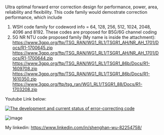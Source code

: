 
#
Ultra optimal forward error correction design for performance, power, area, reliability and flexibility. This code family would demostrate correction performance,
which include
1. WSH code family for codeword info = 64, 128, 256, 512, 1024, 2048, 4096 and 8192. These codes are proposed for B5G/6G channel coding   
2. 5G NR NTU code proposed family (My name is inside the attachment):
   https://www.3gpp.org/ftp/TSG_RAN/WG1_RL1/TSGR1_AH/NR_AH_1701/Docs/R1-1700645.zip
   https://www.3gpp.org/ftp/TSG_RAN/WG1_RL1/TSGR1_AH/NR_AH_1701/Docs/R1-1700644.zip
   https://www.3gpp.org/ftp/TSG_RAN/WG1_RL1/TSGR1_86b/Docs/R1-1609708.zip
   https://www.3gpp.org/ftp/TSG_RAN/WG1_RL1/TSGR1_86b/Docs/R1-1610350.zip
   https://www.3gpp.org/ftp/tsg_ran/WG1_RL1/TSGR1_88/Docs/R1-1703208.zip

Youtube Link below:

[![The development and current status of error-correcting code](https://img.youtube.com/vi/xU6uBvKo8T8/0.jpg)](https://www.youtube.com/watch?v=xU6uBvKo8T8 "The development and current status of error-correcting code: why 5G is collapsing and 6G is on the way to the future")

![image](https://github.com/WuShengHan/plot_ldpc/blob/main/WSH_6G_results.jpg)

My linkedin: https://www.linkedin.com/in/shenghan-wu-82254758/
#
